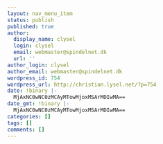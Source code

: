 ```yaml
---
layout: nav_menu_item
status: publish
published: true
author:
  display_name: clysel
  login: clysel
  email: webmaster@spindelnet.dk
  url: ''
author_login: clysel
author_email: webmaster@spindelnet.dk
wordpress_id: 754
wordpress_url: http://christian.lysel.net/?p=754
date: !binary |-
  MjAxNC0wNC0zMCAyMTowMjoxMSArMDIwMA==
date_gmt: !binary |-
  MjAxNC0wNC0zMCAyMTowMjoxMSArMDIwMA==
categories: []
tags: []
comments: []
---
```


